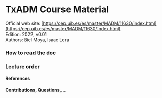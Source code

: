 # TxADM Course Material

Official web site: [https://cep.uib.es/es/master/MADM/11630/index.html](https://cep.uib.es/es/master/MADM/11630/index.html) <br/>
Edition: 2022, v0.01<br/>
Authors: Biel Moya, Isaac Lera<br/>

### How to read the doc

### Lecture order

#### References

#### Contributions, Questions,...

